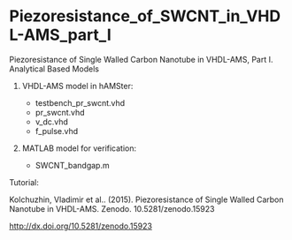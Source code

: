 Piezoresistance_of_SWCNT_in_VHDL-AMS_part_I
===========================================

Piezoresistance  of Single Walled Carbon Nanotube in VHDL-AMS, Part I. Analytical Based Models

1) VHDL-AMS model in hAMSter:
   * testbench_pr_swcnt.vhd
   * pr_swcnt.vhd
   * v_dc.vhd
   * f_pulse.vhd
  
2) MATLAB model for verification:
   * SWCNT_bandgap.m

Tutorial:

  Kolchuzhin, Vladimir et al.. (2015). Piezoresistance of Single Walled Carbon Nanotube in VHDL-AMS. Zenodo. 10.5281/zenodo.15923
 
 http://dx.doi.org/10.5281/zenodo.15923
